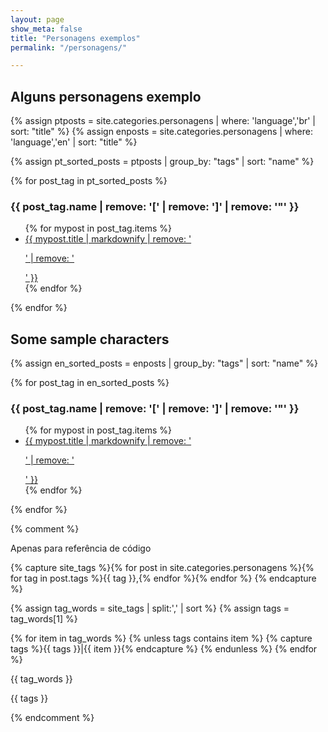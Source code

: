 ```yaml
---
layout: page
show_meta: false
title: "Personagens exemplos"
permalink: "/personagens/"

---
```


<h2>Alguns personagens exemplo</h2>

{% assign ptposts = site.categories.personagens | where: 'language','br' | sort: "title" %}
{% assign enposts = site.categories.personagens | where: 'language','en' | sort: "title" %}

{% assign pt_sorted_posts = ptposts | group_by: "tags" | sort: "name" %}

{% for post_tag in pt_sorted_posts  %}

<h3>{{ post_tag.name | remove: '[' | remove: ']' | remove: '"' }}</h3>

<ul>
{% for mypost in post_tag.items %}
<li><a href="{{ mypost.url }}">{{ mypost.title | markdownify | remove: '<p>' | remove: '</p>' }}</a></li>
{% endfor %}
</ul>

{% endfor %}

<h2>Some sample characters</h2>

{% assign en_sorted_posts = enposts | group_by: "tags"  | sort: "name"  %}

{% for post_tag in en_sorted_posts %}

<h3>{{ post_tag.name | remove: '[' | remove: ']' | remove: '"' }}</h3>

<ul>
{% for mypost in post_tag.items %}
<li><a href="{{ mypost.url }}">{{ mypost.title | markdownify | remove: '<p>' | remove: '</p>' }}</a></li>
{% endfor %}
</ul>

{% endfor %}

{% comment %}

Apenas para referência de código

{% capture site_tags %}{% for post in site.categories.personagens %}{% for tag in post.tags %}{{ tag }},{% endfor %}{% endfor %}
{% endcapture %}
    
<!-- `tag_words` is a sorted array of the tag names. -->
{% assign tag_words = site_tags | split:',' | sort %}
{% assign tags = tag_words[1] %}

{% for item in tag_words %}
    {% unless tags contains item %}
        {% capture tags %}{{ tags }}|{{ item }}{% endcapture %}
    {% endunless %}
{% endfor %}

{{ tag_words }} 

{{ tags }}

{% endcomment %}
